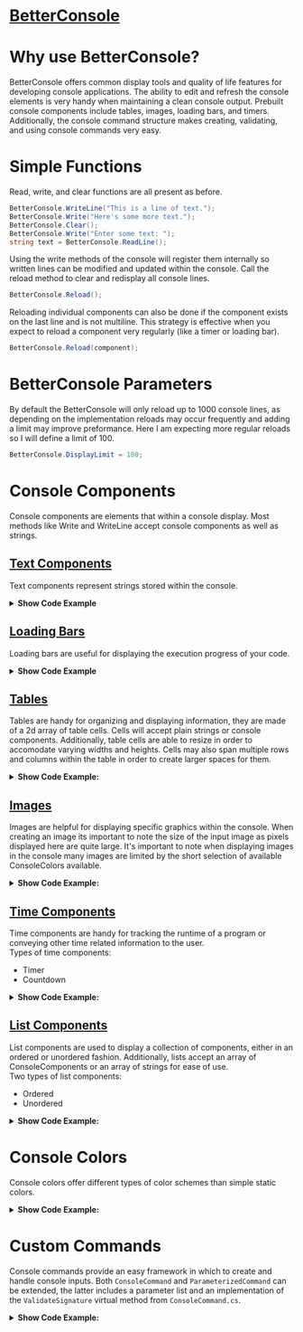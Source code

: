 # <u>BetterConsole</u>

# Why use BetterConsole?

BetterConsole offers common display tools and quality of life features for developing console applications.
The ability to edit and refresh the console elements is very handy when maintaining a clean console output.
Prebuilt console components include tables, images, loading bars, and timers.
Additionally, the console command structure makes creating, validating, and using console commands very easy.

# Simple Functions

Read, write, and clear functions are all present as before.

```c#
BetterConsole.WriteLine("This is a line of text.");
BetterConsole.Write("Here's some more text.");
BetterConsole.Clear();
BetterConsole.Write("Enter some text: ");
string text = BetterConsole.ReadLine();
```

Using the write methods of the console will register them internally so written lines can be modified and updated within the console.
Call the reload method to clear and redisplay all console lines.

```c#
BetterConsole.Reload();
```
Reloading individual components can also be done if the component exists on the last line and is not multiline.
This strategy is effective when you expect to reload a component very regularly (like a timer or loading bar).
```c#
BetterConsole.Reload(component);
```

# BetterConsole Parameters

By default the BetterConsole will only reload up to 1000 console lines, as depending on the implementation reloads may occur frequently and adding a limit may improve preformance.
Here I am expecting more regular reloads so I will define a limit of 100.

```c#
BetterConsole.DisplayLimit = 100;
```

# Console Components

Console components are elements that within a console display.
Most methods like Write and WriteLine accept console components as well as strings.


## <u>Text Components</u>

Text components represent strings stored within the console. 

<details>
    <summary>
        <b>Show Code Example</b>
    </summary>
<br/>

Let's write a text component in the color green.

```c#
TextComponent text = new TextComponent("This will appear green!");
text.SetColor(new StaticColor(Color.Green));
BetterConsole.WriteLine(text);
```

Alternatively, for plain text the regular Console methods are implemented to make usage easier.

```c#
BetterConsole.WriteLine("This will also appear green!", new StaticColor(Color.Green));
```

</details>


## <u>Loading Bars</u>
Loading bars are useful for displaying the execution progress of your code. 

<details>
    <summary>
        <b>Show Code Example</b>
    </summary>
<br/>

1. Let's create a loading bar with a defined length of 10 units. We will also write the loading bar to the console.

```c#
LoadingBar loadingBar = new LoadingBar(style, 10);
BetterConsole.WriteLine("Execution process: ");
BetterConsole.Write(loadingBar);
```

2. Great, now all we need to do is provide our loading bar with its the current program progress. Note that input values to the SetPercentage method are automatically bounded between 0 and 1.

```c#
for (int i = 0; i <= n; i++) {
    //Do stuff.
    loadingBar.SetPercentage(i/n);
}
```

</details>


## <u>Tables</u>

Tables are handy for organizing and displaying information, they are made of a 2d array of table cells. Cells will accept plain strings or console components. Additionally, table cells are able to resize in order to accomodate varying widths and heights. Cells may also span multiple rows and columns within the table in order to create larger spaces for them.

<details>
    <summary>
        <b>Show Code Example:</b>
    </summary>
<br/>
    
Let's say two friends want to track how many animals they each saw throughout the day, let's help them display this important information in a table.
1. Create a 3x3 table and label the outer cells.

```c#
Table table = new Table(3,3);

table.SetCell(new Cell("Tom"),0,1);
table.SetCell(new Cell("John"),0,2);

table.SetCell(new Cell("Dogs"),1,0);
table.SetCell(new Cell("Cats"),2,0);
```

2. Fill the inner cells with their data and have the console write the table.

```c#
table.SetCell(new Cell("10"),1,1);
table.SetCell(new Cell("2"),1,2);
table.SetCell(new Cell("6"),2,1);
table.SetCell(new Cell("9"),2,2);

BetterConsole.Write(table);
```

3. Let's now add a header within our table. Resize the table with a lower vertical alignment, add the title cell with a 3 column width, and reload the console.

```c#
table.Resize(4, 3, verticalAlignment: VerticalAlignment.Lower);
            
Cell titleCell = new Cell("Animals Spotted", 3, 1);
table.SetCell(titleCell, 0, 0);

BetterConsole.Reload();
```

4. Observe your beautifully displayed table.

```
 _________________
| Animals Spotted |
|-----------------|
|     | Tom | John|
|-----|-----|-----|
| Dogs|  10 |  2  |
|-----|-----|-----|
| Cats|  6  |  9  |
|_____|_____|_____|

```

</details>


## <u>Images</u>

Images are helpful for displaying specific graphics within the console.
When creating an image its important to note the size of the input image as pixels displayed here are quite large.
It's important to note when displaying images in the console many images are limited by the short selection of available ConsoleColors available.

<details>
    <summary>
        <b>Show Code Example:</b>
    </summary>
<br/>

1. Get the complete image path.
```c#
string imagePath = Path.GetDirectoryName(Path.GetDirectoryName(Directory.GetCurrentDirectory()))+"\\Images\\MyImage.png"));
```

2. Create and write the image to the console.
```c#
Image image = new Image(imagePath);
BetterConsole.WriteLine(image);
```

</details>


## <u>Time Components</u>

Time components are handy for tracking the runtime of a program or conveying other time related information to the user.
<br/>
Types of time components:
- Timer
- Countdown

<details>
    <summary>
        <b>Show Code Example:</b>
    </summary>
<br/>

1. Create timer and write it to the console.

```c#
Timer timer = new Timer();

BetterConsole.WriteLine("This timer has been running for: ");
BetterConsole.Write(timer);
```

2. Start the timer to begin timed updates.

```c#
timer.Start();
```

3. Stop the timer when ready.

```c#
timer.Stop();
```

</details>


## <u>List Components</u>

List components are used to display a collection of components, either in an ordered or unordered fashion.
Additionally, lists accept an array of ConsoleComponents or an array of strings for ease of use.
<br/>
Two types of list components:
- Ordered
- Unordered

<details>
    <summary>
        <b>Show Code Example:</b>
    </summary>
<br/>

1. Create an ordered list and write it to the console.

```c#
string[] nums = new string[]{"1", "2", "64", "4"};
OrderedList orderedList = new OrderedListComponent("List of my top 4 favorite numbers:", nums);
BetterConsole.WriteLine(orderedList);
```

</details>


# Console Colors

Console colors offer different types of color schemes than simple static colors.

<details>
    <summary>
        <b>Show Code Example:</b>
    </summary>
<br/>

The following example will implement an example color that alternates colors every word.

1. Create a class and extend `ComponentColor`, make sure to implement the `ApplyTo` function.

```c#
using System.Drawing;

public class ExampleColor : ComponentColor
{
    public Color[] Colors { get; }
            
    public ExampleColor(Color[] colors)
    {
        Colors = colors;
    }

    public override ComponentBuilder ApplyTo(string toDisplay)
    {
        ComponentBuilder toReturn = new ComponentBuilder();
        string[] list = toDisplay.Split(new[] {' ', '\n'});

        for(int i = 0; i < list.Length; i++)
        {
            toReturn.Append(new ComponentBuilder.ComponentSegment(list[i], Colors[i % Colors.Length]));
        }

        return toReturn;
    }
}
```

2. Apply this color and output text.

```c#
TextComponent text = new TextComponent("Hello folks,\nLook at these cool colors!");
text.Color = new ExampleColor(new Color[]{Color.Red, Color.Green});
BetterConsole.WriteLine(text);
```

</details>


# Custom Commands

Console commands provide an easy framework in which to create and handle console inputs.
Both `ConsoleCommand` and `ParameterizedCommand` can be extended, the latter includes a parameter list and an implementation of the `ValidateSignature` virtual method from `ConsoleCommand.cs`.

<details>
    <summary>
        <b>Show Code Example:</b>
    </summary>
<br/>

1. Create a new class `PingCommand` and extend `ParameterizedCommand` to include default signature validation. 
Make sure to override the Execute method with a simple implementation.

```c#
public class PingCommand : ParameterizedCommand {
    public PingCommand() : base("ping")
    {
        Description = "Pings the console for a response.";
    }

    public override void Execute(CommandSignature signature)
    {
        BetterConsole.WriteLine("pong");
    }
}
```

2. Now all we need to do is register an instance of our new command within the BetterConsole. The `BeginCommandHandling` method creates a new thread to handle incoming user inputs so new content can still be output to the console.

```c#
BetterConsole.Register(new PingCommand()):
BetterConsole.BeginCommandHandling();
```

</details>